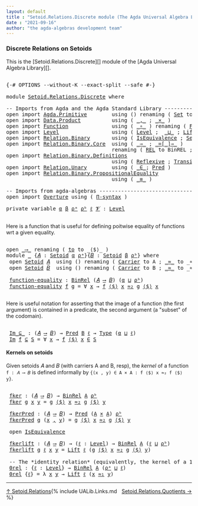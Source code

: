 ```yaml
---
layout: default
title : "Setoid.Relations.Discrete module (The Agda Universal Algebra Library)"
date : "2021-09-16"
author: "the agda-algebras development team"
---
```


### <a id="discrete-relations">Discrete Relations on Setoids</a>

This is the [Setoid.Relations.Discrete][] module of the [Agda Universal Algebra Library][].

<pre class="Agda">

<a id="344" class="Symbol">{-#</a> <a id="348" class="Keyword">OPTIONS</a> <a id="356" class="Pragma">--without-K</a> <a id="368" class="Pragma">--exact-split</a> <a id="382" class="Pragma">--safe</a> <a id="389" class="Symbol">#-}</a>

<a id="394" class="Keyword">module</a> <a id="401" href="Setoid.Relations.Discrete.html" class="Module">Setoid.Relations.Discrete</a> <a id="427" class="Keyword">where</a>

<a id="434" class="Comment">-- Imports from Agda and the Agda Standard Library ----------------------------------------------</a>
<a id="532" class="Keyword">open</a> <a id="537" class="Keyword">import</a> <a id="544" href="Agda.Primitive.html" class="Module">Agda.Primitive</a>        <a id="566" class="Keyword">using</a> <a id="572" class="Symbol">()</a> <a id="575" class="Keyword">renaming</a> <a id="584" class="Symbol">(</a> <a id="586" href="Agda.Primitive.html#388" class="Primitive">Set</a> <a id="590" class="Symbol">to</a> <a id="593" class="Primitive">Type</a> <a id="598" class="Symbol">)</a>
<a id="600" class="Keyword">open</a> <a id="605" class="Keyword">import</a> <a id="612" href="Data.Product.html" class="Module">Data.Product</a>          <a id="634" class="Keyword">using</a> <a id="640" class="Symbol">(</a> <a id="642" href="Agda.Builtin.Sigma.html#235" class="InductiveConstructor Operator">_,_</a> <a id="646" class="Symbol">;</a> <a id="648" href="Data.Product.Base.html#1618" class="Function Operator">_×_</a> <a id="652" class="Symbol">)</a>
<a id="654" class="Keyword">open</a> <a id="659" class="Keyword">import</a> <a id="666" href="Function.html" class="Module">Function</a>              <a id="688" class="Keyword">using</a> <a id="694" class="Symbol">(</a> <a id="696" href="Function.Base.html#1115" class="Function Operator">_∘_</a> <a id="700" class="Symbol">)</a> <a id="702" class="Keyword">renaming</a> <a id="711" class="Symbol">(</a> <a id="713" href="Function.Bundles.html#2043" class="Record">Func</a> <a id="718" class="Symbol">to</a> <a id="721" class="Record">_⟶_</a> <a id="725" class="Symbol">)</a>
<a id="727" class="Keyword">open</a> <a id="732" class="Keyword">import</a> <a id="739" href="Level.html" class="Module">Level</a>                 <a id="761" class="Keyword">using</a> <a id="767" class="Symbol">(</a> <a id="769" href="Agda.Primitive.html#742" class="Postulate">Level</a> <a id="775" class="Symbol">;</a>  <a id="778" href="Agda.Primitive.html#961" class="Primitive Operator">_⊔_</a> <a id="782" class="Symbol">;</a> <a id="784" href="Level.html#409" class="Record">Lift</a> <a id="789" class="Symbol">)</a>
<a id="791" class="Keyword">open</a> <a id="796" class="Keyword">import</a> <a id="803" href="Relation.Binary.html" class="Module">Relation.Binary</a>       <a id="825" class="Keyword">using</a> <a id="831" class="Symbol">(</a> <a id="833" href="Relation.Binary.Structures.html#1550" class="Record">IsEquivalence</a> <a id="847" class="Symbol">;</a> <a id="849" href="Relation.Binary.Bundles.html#1095" class="Record">Setoid</a> <a id="856" class="Symbol">)</a>
<a id="858" class="Keyword">open</a> <a id="863" class="Keyword">import</a> <a id="870" href="Relation.Binary.Core.html" class="Module">Relation.Binary.Core</a>  <a id="892" class="Keyword">using</a> <a id="898" class="Symbol">(</a> <a id="900" href="Relation.Binary.Core.html#1268" class="Function Operator">_⇒_</a> <a id="904" class="Symbol">;</a> <a id="906" href="Relation.Binary.Core.html#1474" class="Function Operator">_=[_]⇒_</a> <a id="914" class="Symbol">)</a>
                                  <a id="950" class="Keyword">renaming</a> <a id="959" class="Symbol">(</a> <a id="961" href="Relation.Binary.Core.html#780" class="Function">REL</a> <a id="965" class="Symbol">to</a> <a id="968" class="Function">BinREL</a> <a id="975" class="Symbol">;</a> <a id="977" href="Relation.Binary.Core.html#896" class="Function">Rel</a> <a id="981" class="Symbol">to</a> <a id="984" class="Function">BinRel</a> <a id="991" class="Symbol">)</a>
<a id="993" class="Keyword">open</a> <a id="998" class="Keyword">import</a> <a id="1005" href="Relation.Binary.Definitions.html" class="Module">Relation.Binary.Definitions</a>
                                  <a id="1067" class="Keyword">using</a> <a id="1073" class="Symbol">(</a> <a id="1075" href="Relation.Binary.Definitions.html#1332" class="Function">Reflexive</a> <a id="1085" class="Symbol">;</a> <a id="1087" href="Relation.Binary.Definitions.html#2007" class="Function">Transitive</a> <a id="1098" class="Symbol">)</a>
<a id="1100" class="Keyword">open</a> <a id="1105" class="Keyword">import</a> <a id="1112" href="Relation.Unary.html" class="Module">Relation.Unary</a>        <a id="1134" class="Keyword">using</a> <a id="1140" class="Symbol">(</a> <a id="1142" href="Relation.Unary.html#1818" class="Function Operator">_∈_</a><a id="1145" class="Symbol">;</a> <a id="1147" href="Relation.Unary.html#1178" class="Function">Pred</a> <a id="1152" class="Symbol">)</a>
<a id="1154" class="Keyword">open</a> <a id="1159" class="Keyword">import</a> <a id="1166" href="Relation.Binary.PropositionalEquality.html" class="Module">Relation.Binary.PropositionalEquality</a>
                                  <a id="1238" class="Keyword">using</a> <a id="1244" class="Symbol">(</a> <a id="1246" href="Agda.Builtin.Equality.html#150" class="Datatype Operator">_≡_</a> <a id="1250" class="Symbol">)</a>

<a id="1253" class="Comment">-- Imports from agda-algebras -------------------------------------------------------------------</a>
<a id="1351" class="Keyword">open</a> <a id="1356" class="Keyword">import</a> <a id="1363" href="Overture.html" class="Module">Overture</a> <a id="1372" class="Keyword">using</a> <a id="1378" class="Symbol">(</a> <a id="1380" href="Overture.Basic.html#6010" class="Function">Π-syntax</a> <a id="1389" class="Symbol">)</a>

<a id="1392" class="Keyword">private</a> <a id="1400" class="Keyword">variable</a> <a id="1409" href="Setoid.Relations.Discrete.html#1409" class="Generalizable">α</a> <a id="1411" href="Setoid.Relations.Discrete.html#1411" class="Generalizable">β</a> <a id="1413" href="Setoid.Relations.Discrete.html#1413" class="Generalizable">ρᵃ</a> <a id="1416" href="Setoid.Relations.Discrete.html#1416" class="Generalizable">ρᵇ</a> <a id="1419" href="Setoid.Relations.Discrete.html#1419" class="Generalizable">ℓ</a> <a id="1421" href="Setoid.Relations.Discrete.html#1421" class="Generalizable">𝓥</a> <a id="1423" class="Symbol">:</a> <a id="1425" href="Agda.Primitive.html#742" class="Postulate">Level</a>

</pre>

Here is a function that is useful for defining poitwise equality of functions wrt a given equality.

<pre class="Agda">

<a id="1559" class="Keyword">open</a> <a id="1564" href="Setoid.Relations.Discrete.html#721" class="Module">_⟶_</a> <a id="1568" class="Keyword">renaming</a> <a id="1577" class="Symbol">(</a> <a id="1579" href="Function.Bundles.html#2094" class="Field">to</a> <a id="1582" class="Symbol">to</a> <a id="1585" class="Field">_⟨$⟩_</a> <a id="1591" class="Symbol">)</a>
<a id="1593" class="Keyword">module</a> <a id="1600" href="Setoid.Relations.Discrete.html#1600" class="Module">_</a> <a id="1602" class="Symbol">{</a><a id="1603" href="Setoid.Relations.Discrete.html#1603" class="Bound">𝐴</a> <a id="1605" class="Symbol">:</a> <a id="1607" href="Relation.Binary.Bundles.html#1095" class="Record">Setoid</a> <a id="1614" href="Setoid.Relations.Discrete.html#1409" class="Generalizable">α</a> <a id="1616" href="Setoid.Relations.Discrete.html#1413" class="Generalizable">ρᵃ</a><a id="1618" class="Symbol">}{</a><a id="1620" href="Setoid.Relations.Discrete.html#1620" class="Bound">𝐵</a> <a id="1622" class="Symbol">:</a> <a id="1624" href="Relation.Binary.Bundles.html#1095" class="Record">Setoid</a> <a id="1631" href="Setoid.Relations.Discrete.html#1411" class="Generalizable">β</a> <a id="1633" href="Setoid.Relations.Discrete.html#1416" class="Generalizable">ρᵇ</a><a id="1635" class="Symbol">}</a> <a id="1637" class="Keyword">where</a>
 <a id="1644" class="Keyword">open</a> <a id="1649" href="Relation.Binary.Bundles.html#1095" class="Module">Setoid</a> <a id="1656" href="Setoid.Relations.Discrete.html#1603" class="Bound">𝐴</a>  <a id="1659" class="Keyword">using</a> <a id="1665" class="Symbol">()</a> <a id="1668" class="Keyword">renaming</a> <a id="1677" class="Symbol">(</a> <a id="1679" href="Relation.Binary.Bundles.html#1158" class="Field">Carrier</a> <a id="1687" class="Symbol">to</a> <a id="1690" class="Field">A</a> <a id="1692" class="Symbol">;</a> <a id="1694" href="Relation.Binary.Bundles.html#1184" class="Field Operator">_≈_</a> <a id="1698" class="Symbol">to</a> <a id="1701" class="Field Operator">_≈₁_</a> <a id="1706" class="Symbol">)</a>
 <a id="1709" class="Keyword">open</a> <a id="1714" href="Relation.Binary.Bundles.html#1095" class="Module">Setoid</a> <a id="1721" href="Setoid.Relations.Discrete.html#1620" class="Bound">𝐵</a>  <a id="1724" class="Keyword">using</a> <a id="1730" class="Symbol">()</a> <a id="1733" class="Keyword">renaming</a> <a id="1742" class="Symbol">(</a> <a id="1744" href="Relation.Binary.Bundles.html#1158" class="Field">Carrier</a> <a id="1752" class="Symbol">to</a> <a id="1755" class="Field">B</a> <a id="1757" class="Symbol">;</a> <a id="1759" href="Relation.Binary.Bundles.html#1184" class="Field Operator">_≈_</a> <a id="1763" class="Symbol">to</a> <a id="1766" class="Field Operator">_≈₂_</a> <a id="1771" class="Symbol">)</a>

 <a id="1775" href="Setoid.Relations.Discrete.html#1775" class="Function">function-equality</a> <a id="1793" class="Symbol">:</a> <a id="1795" href="Setoid.Relations.Discrete.html#984" class="Function">BinRel</a> <a id="1802" class="Symbol">(</a><a id="1803" href="Setoid.Relations.Discrete.html#1603" class="Bound">𝐴</a> <a id="1805" href="Setoid.Relations.Discrete.html#721" class="Record Operator">⟶</a> <a id="1807" href="Setoid.Relations.Discrete.html#1620" class="Bound">𝐵</a><a id="1808" class="Symbol">)</a> <a id="1810" class="Symbol">(</a><a id="1811" href="Setoid.Relations.Discrete.html#1614" class="Bound">α</a> <a id="1813" href="Agda.Primitive.html#961" class="Primitive Operator">⊔</a> <a id="1815" href="Setoid.Relations.Discrete.html#1633" class="Bound">ρᵇ</a><a id="1817" class="Symbol">)</a>
 <a id="1820" href="Setoid.Relations.Discrete.html#1775" class="Function">function-equality</a> <a id="1838" href="Setoid.Relations.Discrete.html#1838" class="Bound">f</a> <a id="1840" href="Setoid.Relations.Discrete.html#1840" class="Bound">g</a> <a id="1842" class="Symbol">=</a> <a id="1844" class="Symbol">∀</a> <a id="1846" href="Setoid.Relations.Discrete.html#1846" class="Bound">x</a> <a id="1848" class="Symbol">→</a> <a id="1850" href="Setoid.Relations.Discrete.html#1838" class="Bound">f</a> <a id="1852" href="Setoid.Relations.Discrete.html#1585" class="Field Operator">⟨$⟩</a> <a id="1856" href="Setoid.Relations.Discrete.html#1846" class="Bound">x</a> <a id="1858" href="Setoid.Relations.Discrete.html#1766" class="Field Operator">≈₂</a> <a id="1861" href="Setoid.Relations.Discrete.html#1840" class="Bound">g</a> <a id="1863" href="Setoid.Relations.Discrete.html#1585" class="Field Operator">⟨$⟩</a> <a id="1867" href="Setoid.Relations.Discrete.html#1846" class="Bound">x</a>

</pre>

Here is useful notation for asserting that the image of a function (the first argument)
is contained in a predicate, the second argument (a "subset" of the codomain).

<pre class="Agda">

 <a id="2065" href="Setoid.Relations.Discrete.html#2065" class="Function Operator">Im_⊆_</a> <a id="2071" class="Symbol">:</a> <a id="2073" class="Symbol">(</a><a id="2074" href="Setoid.Relations.Discrete.html#1603" class="Bound">𝐴</a> <a id="2076" href="Setoid.Relations.Discrete.html#721" class="Record Operator">⟶</a> <a id="2078" href="Setoid.Relations.Discrete.html#1620" class="Bound">𝐵</a><a id="2079" class="Symbol">)</a> <a id="2081" class="Symbol">→</a> <a id="2083" href="Relation.Unary.html#1178" class="Function">Pred</a> <a id="2088" href="Setoid.Relations.Discrete.html#1755" class="Field">B</a> <a id="2090" href="Setoid.Relations.Discrete.html#1419" class="Generalizable">ℓ</a> <a id="2092" class="Symbol">→</a> <a id="2094" href="Setoid.Relations.Discrete.html#593" class="Primitive">Type</a> <a id="2099" class="Symbol">(</a><a id="2100" href="Setoid.Relations.Discrete.html#1614" class="Bound">α</a> <a id="2102" href="Agda.Primitive.html#961" class="Primitive Operator">⊔</a> <a id="2104" href="Setoid.Relations.Discrete.html#1419" class="Generalizable">ℓ</a><a id="2105" class="Symbol">)</a>
 <a id="2108" href="Setoid.Relations.Discrete.html#2065" class="Function Operator">Im</a> <a id="2111" href="Setoid.Relations.Discrete.html#2111" class="Bound">f</a> <a id="2113" href="Setoid.Relations.Discrete.html#2065" class="Function Operator">⊆</a> <a id="2115" href="Setoid.Relations.Discrete.html#2115" class="Bound">S</a> <a id="2117" class="Symbol">=</a> <a id="2119" class="Symbol">∀</a> <a id="2121" href="Setoid.Relations.Discrete.html#2121" class="Bound">x</a> <a id="2123" class="Symbol">→</a> <a id="2125" href="Setoid.Relations.Discrete.html#2111" class="Bound">f</a> <a id="2127" href="Setoid.Relations.Discrete.html#1585" class="Field Operator">⟨$⟩</a> <a id="2131" href="Setoid.Relations.Discrete.html#2121" class="Bound">x</a> <a id="2133" href="Relation.Unary.html#1818" class="Function Operator">∈</a> <a id="2135" href="Setoid.Relations.Discrete.html#2115" class="Bound">S</a>
</pre>


#### <a id="kernels">Kernels on setoids</a>

Given setoids 𝐴 and 𝐵 (with carriers A and B, resp), the *kernel* of a function `f : 𝐴 ⟶ 𝐵` is defined
informally by `{(x , y) ∈ A × A : f ⟨$⟩ x ≈₂ f ⟨$⟩ y}`.

<pre class="Agda">

 <a id="2370" href="Setoid.Relations.Discrete.html#2370" class="Function">fker</a> <a id="2375" class="Symbol">:</a> <a id="2377" class="Symbol">(</a><a id="2378" href="Setoid.Relations.Discrete.html#1603" class="Bound">𝐴</a> <a id="2380" href="Setoid.Relations.Discrete.html#721" class="Record Operator">⟶</a> <a id="2382" href="Setoid.Relations.Discrete.html#1620" class="Bound">𝐵</a><a id="2383" class="Symbol">)</a> <a id="2385" class="Symbol">→</a> <a id="2387" href="Setoid.Relations.Discrete.html#984" class="Function">BinRel</a> <a id="2394" href="Setoid.Relations.Discrete.html#1690" class="Function">A</a> <a id="2396" href="Setoid.Relations.Discrete.html#1633" class="Bound">ρᵇ</a>
 <a id="2400" href="Setoid.Relations.Discrete.html#2370" class="Function">fker</a> <a id="2405" href="Setoid.Relations.Discrete.html#2405" class="Bound">g</a> <a id="2407" href="Setoid.Relations.Discrete.html#2407" class="Bound">x</a> <a id="2409" href="Setoid.Relations.Discrete.html#2409" class="Bound">y</a> <a id="2411" class="Symbol">=</a> <a id="2413" href="Setoid.Relations.Discrete.html#2405" class="Bound">g</a> <a id="2415" href="Setoid.Relations.Discrete.html#1585" class="Field Operator">⟨$⟩</a> <a id="2419" href="Setoid.Relations.Discrete.html#2407" class="Bound">x</a> <a id="2421" href="Setoid.Relations.Discrete.html#1766" class="Field Operator">≈₂</a> <a id="2424" href="Setoid.Relations.Discrete.html#2405" class="Bound">g</a> <a id="2426" href="Setoid.Relations.Discrete.html#1585" class="Field Operator">⟨$⟩</a> <a id="2430" href="Setoid.Relations.Discrete.html#2409" class="Bound">y</a>

 <a id="2434" href="Setoid.Relations.Discrete.html#2434" class="Function">fkerPred</a> <a id="2443" class="Symbol">:</a> <a id="2445" class="Symbol">(</a><a id="2446" href="Setoid.Relations.Discrete.html#1603" class="Bound">𝐴</a> <a id="2448" href="Setoid.Relations.Discrete.html#721" class="Record Operator">⟶</a> <a id="2450" href="Setoid.Relations.Discrete.html#1620" class="Bound">𝐵</a><a id="2451" class="Symbol">)</a> <a id="2453" class="Symbol">→</a> <a id="2455" href="Relation.Unary.html#1178" class="Function">Pred</a> <a id="2460" class="Symbol">(</a><a id="2461" href="Setoid.Relations.Discrete.html#1690" class="Function">A</a> <a id="2463" href="Data.Product.Base.html#1618" class="Function Operator">×</a> <a id="2465" href="Setoid.Relations.Discrete.html#1690" class="Function">A</a><a id="2466" class="Symbol">)</a> <a id="2468" href="Setoid.Relations.Discrete.html#1633" class="Bound">ρᵇ</a>
 <a id="2472" href="Setoid.Relations.Discrete.html#2434" class="Function">fkerPred</a> <a id="2481" href="Setoid.Relations.Discrete.html#2481" class="Bound">g</a> <a id="2483" class="Symbol">(</a><a id="2484" href="Setoid.Relations.Discrete.html#2484" class="Bound">x</a> <a id="2486" href="Agda.Builtin.Sigma.html#235" class="InductiveConstructor Operator">,</a> <a id="2488" href="Setoid.Relations.Discrete.html#2488" class="Bound">y</a><a id="2489" class="Symbol">)</a> <a id="2491" class="Symbol">=</a> <a id="2493" href="Setoid.Relations.Discrete.html#2481" class="Bound">g</a> <a id="2495" href="Setoid.Relations.Discrete.html#1585" class="Field Operator">⟨$⟩</a> <a id="2499" href="Setoid.Relations.Discrete.html#2484" class="Bound">x</a> <a id="2501" href="Setoid.Relations.Discrete.html#1766" class="Field Operator">≈₂</a> <a id="2504" href="Setoid.Relations.Discrete.html#2481" class="Bound">g</a> <a id="2506" href="Setoid.Relations.Discrete.html#1585" class="Field Operator">⟨$⟩</a> <a id="2510" href="Setoid.Relations.Discrete.html#2488" class="Bound">y</a>

 <a id="2514" class="Keyword">open</a> <a id="2519" href="Relation.Binary.Structures.html#1550" class="Module">IsEquivalence</a>

 <a id="2535" href="Setoid.Relations.Discrete.html#2535" class="Function">fkerlift</a> <a id="2544" class="Symbol">:</a> <a id="2546" class="Symbol">(</a><a id="2547" href="Setoid.Relations.Discrete.html#1603" class="Bound">𝐴</a> <a id="2549" href="Setoid.Relations.Discrete.html#721" class="Record Operator">⟶</a> <a id="2551" href="Setoid.Relations.Discrete.html#1620" class="Bound">𝐵</a><a id="2552" class="Symbol">)</a> <a id="2554" class="Symbol">→</a> <a id="2556" class="Symbol">(</a><a id="2557" href="Setoid.Relations.Discrete.html#2557" class="Bound">ℓ</a> <a id="2559" class="Symbol">:</a> <a id="2561" href="Agda.Primitive.html#742" class="Postulate">Level</a><a id="2566" class="Symbol">)</a> <a id="2568" class="Symbol">→</a> <a id="2570" href="Setoid.Relations.Discrete.html#984" class="Function">BinRel</a> <a id="2577" href="Setoid.Relations.Discrete.html#1690" class="Function">A</a> <a id="2579" class="Symbol">(</a><a id="2580" href="Setoid.Relations.Discrete.html#2557" class="Bound">ℓ</a> <a id="2582" href="Agda.Primitive.html#961" class="Primitive Operator">⊔</a> <a id="2584" href="Setoid.Relations.Discrete.html#1633" class="Bound">ρᵇ</a><a id="2586" class="Symbol">)</a>
 <a id="2589" href="Setoid.Relations.Discrete.html#2535" class="Function">fkerlift</a> <a id="2598" href="Setoid.Relations.Discrete.html#2598" class="Bound">g</a> <a id="2600" href="Setoid.Relations.Discrete.html#2600" class="Bound">ℓ</a> <a id="2602" href="Setoid.Relations.Discrete.html#2602" class="Bound">x</a> <a id="2604" href="Setoid.Relations.Discrete.html#2604" class="Bound">y</a> <a id="2606" class="Symbol">=</a> <a id="2608" href="Level.html#409" class="Record">Lift</a> <a id="2613" href="Setoid.Relations.Discrete.html#2600" class="Bound">ℓ</a> <a id="2615" class="Symbol">(</a><a id="2616" href="Setoid.Relations.Discrete.html#2598" class="Bound">g</a> <a id="2618" href="Setoid.Relations.Discrete.html#1585" class="Field Operator">⟨$⟩</a> <a id="2622" href="Setoid.Relations.Discrete.html#2602" class="Bound">x</a> <a id="2624" href="Setoid.Relations.Discrete.html#1766" class="Field Operator">≈₂</a> <a id="2627" href="Setoid.Relations.Discrete.html#2598" class="Bound">g</a> <a id="2629" href="Setoid.Relations.Discrete.html#1585" class="Field Operator">⟨$⟩</a> <a id="2633" href="Setoid.Relations.Discrete.html#2604" class="Bound">y</a><a id="2634" class="Symbol">)</a>

 <a id="2638" class="Comment">-- The *identity relation* (equivalently, the kernel of a 1-to-1 function)</a>
 <a id="2714" href="Setoid.Relations.Discrete.html#2714" class="Function">0rel</a> <a id="2719" class="Symbol">:</a> <a id="2721" class="Symbol">{</a><a id="2722" href="Setoid.Relations.Discrete.html#2722" class="Bound">ℓ</a> <a id="2724" class="Symbol">:</a> <a id="2726" href="Agda.Primitive.html#742" class="Postulate">Level</a><a id="2731" class="Symbol">}</a> <a id="2733" class="Symbol">→</a> <a id="2735" href="Setoid.Relations.Discrete.html#984" class="Function">BinRel</a> <a id="2742" href="Setoid.Relations.Discrete.html#1690" class="Function">A</a> <a id="2744" class="Symbol">(</a><a id="2745" href="Setoid.Relations.Discrete.html#1616" class="Bound">ρᵃ</a> <a id="2748" href="Agda.Primitive.html#961" class="Primitive Operator">⊔</a> <a id="2750" href="Setoid.Relations.Discrete.html#2722" class="Bound">ℓ</a><a id="2751" class="Symbol">)</a>
 <a id="2754" href="Setoid.Relations.Discrete.html#2714" class="Function">0rel</a> <a id="2759" class="Symbol">{</a><a id="2760" href="Setoid.Relations.Discrete.html#2760" class="Bound">ℓ</a><a id="2761" class="Symbol">}</a> <a id="2763" class="Symbol">=</a> <a id="2765" class="Symbol">λ</a> <a id="2767" href="Setoid.Relations.Discrete.html#2767" class="Bound">x</a> <a id="2769" href="Setoid.Relations.Discrete.html#2769" class="Bound">y</a> <a id="2771" class="Symbol">→</a> <a id="2773" href="Level.html#409" class="Record">Lift</a> <a id="2778" href="Setoid.Relations.Discrete.html#2760" class="Bound">ℓ</a> <a id="2780" class="Symbol">(</a><a id="2781" href="Setoid.Relations.Discrete.html#2767" class="Bound">x</a> <a id="2783" href="Setoid.Relations.Discrete.html#1701" class="Function Operator">≈₁</a> <a id="2786" href="Setoid.Relations.Discrete.html#2769" class="Bound">y</a><a id="2787" class="Symbol">)</a>
</pre>

--------------------------------------

<span style="float:left;">[↑ Setoid.Relations](Setoid.Relations.html)</span>
<span style="float:right;">[Setoid.Relations.Quotients →](Setoid.Relations.Quotients.html)</span>

{% include UALib.Links.md %}

